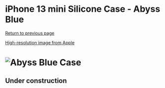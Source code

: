 # iPhone 13 mini Silicone Case - Abyss Blue

[Return to previous page](/iphone_13)

[High-resolution image from Apple](https://store.storeimages.cdn-apple.com/8756/as-images.apple.com/is//MM213?wid=4500&hei=4500&fmt=png)

# ![Abyss Blue Case](/everyphone/MM213.png)

## Under construction
